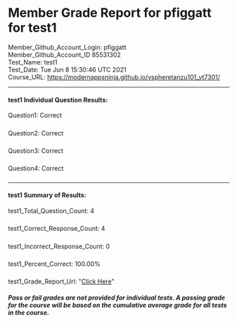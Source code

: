 # Member Grade Report for pfiggatt for test1  
   
Member_Github_Account_Login: pfiggatt  
Member_Github_Account_ID 85531302  
Test_Name: test1  
Test_Date: Tue Jun  8 15:30:46 UTC 2021  
Course_URL: https://modernappsninja.github.io/vspheretanzu101_vt7301/  
   
---  
#### test1 Individual Question Results:  
Question1: Correct  
#####  
Question2: Correct  
#####  
Question3: Correct  
#####  
Question4: Correct  
#####  
---  
#### test1 Summary of Results:  
test1_Total_Question_Count: 4  
#####  
test1_Correct_Response_Count: 4  
#####  
test1_Incorrect_Response_Count: 0  
#####  
test1_Percent_Correct: 100.00%  
#####  
test1_Grade_Report_Url: "[Click Here](https://github.com/modernappsninjas/pfiggatt/blob/main/static/userdata/courses/vspheretanzu101_vt7301/grade_report.pr1051.test1.md)"
##### Pass or fail grades are not provided for individual tests. A passing grade for the course will be based on the cumulative average grade for all tests in the course.  
